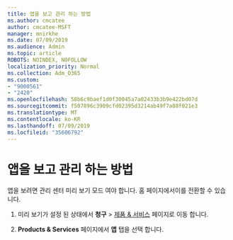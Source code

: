 ```yaml
---
title: 앱을 보고 관리 하는 방법
ms.author: cmcatee
author: cmcatee-MSFT
manager: mnirkhe
ms.date: 07/09/2019
ms.audience: Admin
ms.topic: article
ROBOTS: NOINDEX, NOFOLLOW
localization_priority: Normal
ms.collection: Adm_O365
ms.custom:
- "9000561"
- "2420"
ms.openlocfilehash: 58b6c9baef1d0f30045a7a02433b3b9e422bd07d
ms.sourcegitcommit: f507896c3909cfd02395d3214ab49f7a08f021e3
ms.translationtype: MT
ms.contentlocale: ko-KR
ms.lasthandoff: 07/09/2019
ms.locfileid: "35606792"
---
```

# <a name="how-to-view-and-manage-apps"></a>앱을 보고 관리 하는 방법

앱을 보려면 관리 센터 미리 보기 모드 여야 합니다.  홈 페이지에서이를 전환할 수 있습니다.  

1. 미리 보기가 설정 된 상태에서 **청구** > [제품 & 서비스](https://go.microsoft.com/fwlink/p/?linkid=842054) 페이지로 이동 합니다.

2. **Products & Services** 페이지에서 **앱** 탭을 선택 합니다.